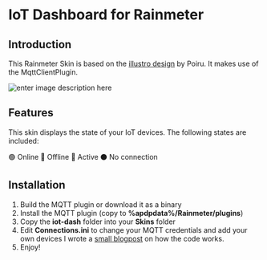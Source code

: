 ﻿
# IoT Dashboard for Rainmeter
## Introduction

This Rainmeter Skin is based on the [illustro design](https://github.com/rainmeter/rainmeter/blob/master/Build/Skins/illustro/System/System.ini) by Poiru. It makes use of the MqttClientPlugin. 

![enter image description here](https://joszuijderwijk.nl/wp-content/uploads/2021/04/rainmeter-header.png)

## Features
This skin displays the state of your IoT devices. The following states are included:

🟢 Online
:red_circle:  Offline
:large_blue_circle:  Active
:black_circle:  No connection



## Installation
1) Build the MQTT plugin or download it as a binary
2) Install the MQTT plugin (copy to **%apdpdata%/Rainmeter/plugins**)
3) Copy the **iot-dash** folder into your **Skins** folder
4) Edit **Connections.ini** to change your MQTT credentials and add your own devices  I wrote a [small blogpost](https://joszuijderwijk.nl/iot-dash/) on how the code works.
5) Enjoy!
